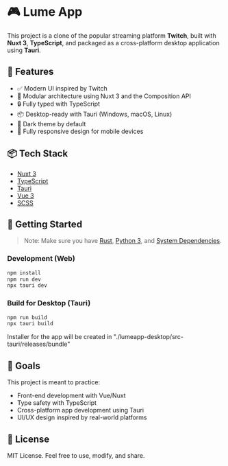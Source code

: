 # 🎮 Lume App

This project is a clone of the popular streaming platform **Twitch**, built with **Nuxt 3**, **TypeScript**, and packaged as a cross-platform desktop application using **Tauri**.

## 🚀 Features

- ✅ Modern UI inspired by Twitch
- 🧠 Modular architecture using Nuxt 3 and the Composition API
- 🔒 Fully typed with TypeScript
- 📦 Desktop-ready with Tauri (Windows, macOS, Linux)
- 🌙 Dark theme by default
- 📱 Fully responsive design for mobile devices

## 📦 Tech Stack

- [Nuxt 3](https://nuxt.com/)
- [TypeScript](https://www.typescriptlang.org/)
- [Tauri](https://tauri.app/)
- [Vue 3](https://vuejs.org/)
- [SCSS](https://sass-lang.com/)

## 🧪 Getting Started

> Note: Make sure you have [Rust](https://rustup.rs/), [Python 3](https://www.python.org/downloads/), and [System Dependencies](https://v1.tauri.app/v1/guides/getting-started/prerequisites/).

### Development (Web)

```bash
npm install
npm run dev
npx tauri dev
```


### Build for Desktop (Tauri)

```bash
npm run build
npx tauri build
```
Installer for the app will be created in "./lumeapp-desktop/src-tauri/releases/bundle"

## 🎯 Goals
This project is meant to practice:

- Front-end development with Vue/Nuxt
- Type safety with TypeScript
- Cross-platform app development using Tauri
- UI/UX design inspired by real-world platforms

## 📄 License
MIT License. Feel free to use, modify, and share.
